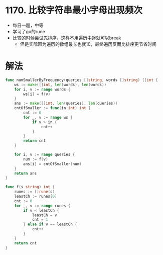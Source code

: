 # 1170. 比较字符串最小字母出现频次
- 每日一题，中等
- 学习了go的rune
- 比较的时候尝试先排序，这样不用遍历中途就可以break
  - 但是实际因为遍历的数组最长也就10，最终遍历反而比排序更节省时间


# 解法
```go
func numSmallerByFrequency(queries []string, words []string) []int {
	ws := make([]int, len(words), len(words))
	for i, v := range words {
		ws[i] = f(v)
	}
	ans := make([]int, len(queries), len(queries))
	cntOfSmaller := func(in int) int {
		cnt := 0
		for _, v := range ws {
			if v > in {
				cnt++
			}
		}
		return cnt
	}

	for i, v := range queries {
		num := f(v)
		ans[i] = cntOfSmaller(num)
	}
	return ans
}

func f(s string) int {
	runes := []rune(s)
	leastCh := runes[0]
	cnt := 0
	for _, v := range runes {
		if v < leastCh {
			leastCh = v
			cnt = 1
		} else if v == leastCh {
			cnt++
		}
	}
	return cnt
}
```
